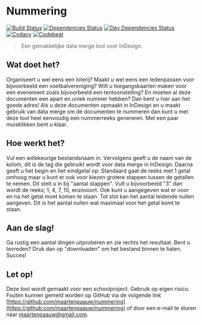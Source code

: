 # Nummering

[![Build Status](https://travis-ci.org/maartenpaauw/nummering.svg?branch=master)](https://travis-ci.org/maartenpaauw/nummering)
[![Dependencies Status](https://david-dm.org/maartenpaauw/nummering/status.svg)](https://david-dm.org/maartenpaauw/nummering)
[![Dev Dependencies Status](https://david-dm.org/maartenpaauw/nummering/dev-status.svg)](https://david-dm.org/maartenpaauw/nummering?type=dev)
[![Codacy](https://api.codacy.com/project/badge/Grade/0f93e2b63eae476aaf5b1c3cba4de99e)](https://www.codacy.com/app/maartenpaauw/nummering?utm_source=github.com&utm_medium=referral&utm_content=maartenpaauw/nummering&utm_campaign=badger)
[![Codebeat](https://codebeat.co/badges/3b76ad39-ff03-45a3-a177-56ddbb8d9c9a)](https://codebeat.co/projects/github-com-maartenpaauw-nummering-master)
> Een gemakkelijke data merge tool voor InDesign.

## Wat doet het?
Organiseert u wel eens een loterij? Maakt u wel eens een ledenpassen voor bijvoorbeeld een voetbalvereniging? Wilt u toegangskaarten maken voor een evenement zoals bijvoorbeeld een tentoonstelling? En moeten al deze documenten een apart en uniek nummer hebben? Dan bent u hier aan het goede adres! Als u deze documenten opmaakt in InDesign en u maakt gebruik van data merge om de documenten te nummeren dan kunt u met deze tool heel eenvoudig een nummerreeks genereren. Met een paar muisklikken bent u klaar.

## Hoe werkt het?
Vul een willekeurige bestandsnaam in. Vervolgens geeft u de naam van de kolom, dit is de tag die gebruikt wordt voor data merge in InDesign. Daarna geeft u het begin en het eindgetal op. Standaard gaat de reeks met 1 getal omhoog maar u kunt er ook voor kiezen grotere stappen tussen de getallen te nemen. Dit stelt u in bij "aantal stappen". Vult u bijvoorbeeld "3" dan wordt de reeks; 1, 4, 7, 10, enzovoort. Ook kunt u aangegeven wat er voor en na het getal moet komen te staan. Tot slot kan het aantal leidende nullen aangeven. Dit is het aantal nullen wat maximaal voor het getal komt te staan.

## Aan de slag!
Ga rustig een aantal dingen uitproberen en zie rechts het resultaat. Bent u tevreden? Druk dan op "downloaden" om het bestand binnen te halen. Succes!

## Let op!
Deze tool wordt gemaakt voor een schoolproject. Gebruik op eigen risico. Fouten kunnen gemeld worden op GitHub via de volgende link [https://github.com/maartenpaauw/nummering](https://github.com/maartenpaauw/nummering) of door een e-mail te sturen naar [maartenpaauw@gmail.com](mailto:maartenpaauw@gmail.com).
